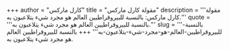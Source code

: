 +++
author = "كارل ماركس"
title = "مقولة كارل ماركس"
description = '''مقولة كارل ماركس: بالنسبة للبيروقراطيين العالم هو مجرد شيء يتلاعبون به.'''
quote = '''بالنسبة للبيروقراطيين العالم هو مجرد شيء يتلاعبون به.'''
slug = '''بالنسبة-للبيروقراطيين-العالم-هو-مجرد-شيء-يتلاعبون-به'''
+++
بالنسبة للبيروقراطيين العالم هو مجرد شيء يتلاعبون به.

